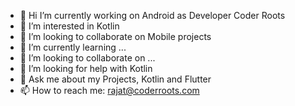 - 👋 Hi I’m currently working on Android as Developer Coder Roots
- 👀 I’m interested in Kotlin
- 👯 I’m looking to collaborate on Mobile projects
- 🌱 I’m currently learning ...
- 💞️ I’m looking to collaborate on ...
- 🤔 I’m looking for help with Kotlin
- 💬 Ask me about my Projects, Kotlin and Flutter
- 📫 How to reach me: rajat@coderroots.com

<!---
rajat-cr/rajat-cr is a ✨ special ✨ repository because its `README.md` (this file) appears on your GitHub profile.
You can click the Preview link to take a look at your changes.
--->
